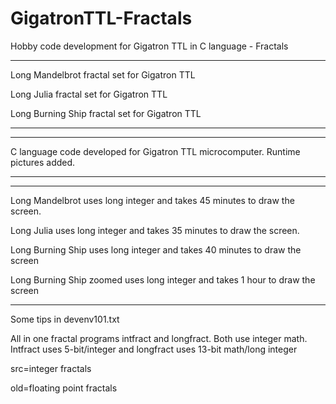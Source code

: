 # GigatronTTL-Fractals
Hobby code development for Gigatron TTL in C language - Fractals
   
---------------------------------------------------------------------------------------------------------------
Long Mandelbrot fractal set for Gigatron TTL

Long Julia fractal set for Gigatron TTL

Long Burning Ship fractal set for Gigatron TTL

---------------------------------------------------------------------------------------------------------------


---------------------------------------------------------------------------------------------------------------
C language code developed for Gigatron TTL microcomputer.
Runtime pictures added.

---------------------------------------------------------------------------------------------------------------


---------------------------------------------------------------------------------------------------------------

Long Mandelbrot uses long integer and takes 45 minutes to draw the screen.

Long Julia uses long integer and takes 35 minutes to draw the screen.

Long Burning Ship uses long integer and takes 40 minutes to draw the screen

Long Burning Ship zoomed uses long integer and takes 1 hour to draw the screen

---------------------------------------------------------------------------------------------------------------
Some tips in devenv101.txt

All in one fractal programs intfract and longfract. Both use integer math. Intfract uses 5-bit/integer and longfract uses 13-bit math/long integer

src=integer fractals

old=floating point fractals


